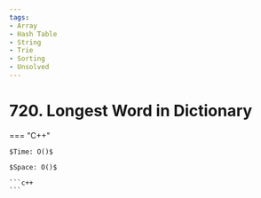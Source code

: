 ```yaml
---
tags:
- Array
- Hash Table
- String
- Trie
- Sorting
- Unsolved
---
```



# 720. Longest Word in Dictionary

=== "C++"

    $Time: O()$

    $Space: O()$

    ```c++
    ```